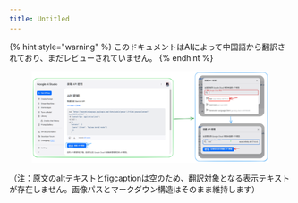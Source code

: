 ```yaml
---
title: Untitled
---
```


{% hint style="warning" %}
このドキュメントはAIによって中国語から翻訳されており、まだレビューされていません。
{% endhint %}

<figure><img src="../assets/image (4) (4).png" alt=""><figcaption></figcaption></figure>

（注：原文のaltテキストとfigcaptionは空のため、翻訳対象となる表示テキストが存在しません。画像パスとマークダウン構造はそのまま維持します）